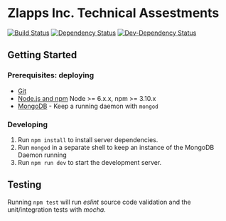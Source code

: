 # Zlapps Inc. Technical Assestments

[![Build Status](https://secure.travis-ci.org/SebaSOFT/ZlappsTest.png?branch=master)](https://travis-ci.org/SebaSOFT/ZlappsTest)
[![Dependency Status](https://david-dm.org/SebaSOFT/ZlappsTest/status.svg)](https://david-dm.org/SebaSOFT/ZlappsTest)
[![Dev-Dependency Status](https://david-dm.org/SebaSOFT/ZlappsTest/dev-status.svg)](https://david-dm.org/SebaSOFT/ZlappsTest?type=dev)

## Getting Started

### Prerequisites: deploying

- [Git](https://git-scm.com/)
- [Node.js and npm](nodejs.org) Node >= 6.x.x, npm >= 3.10.x
- [MongoDB](https://www.mongodb.org/) - Keep a running daemon with `mongod`

### Developing

1. Run `npm install` to install server dependencies.
2. Run `mongod` in a separate shell to keep an instance of the MongoDB Daemon running
3. Run `npm run dev` to start the development server.

## Testing

Running `npm test` will run _eslint_ source code validation and the unit/integration tests with _mocha_.